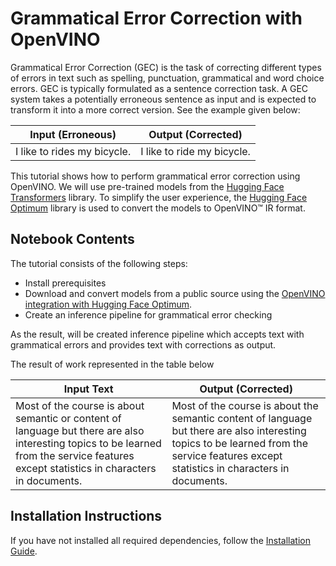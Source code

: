 # Grammatical Error Correction with OpenVINO


Grammatical Error Correction (GEC) is the task of correcting different types of errors in text such as spelling, punctuation, grammatical and word choice errors. 
GEC is typically formulated as a sentence correction task. A GEC system takes a potentially erroneous sentence as input and is expected to transform it into a more correct version. See the example given below:

| Input (Erroneous)                                         | Output (Corrected)                                       |
| --------------------------------------------------------- | -------------------------------------------------------- |
| I like to rides my bicycle. | I like to ride my bicycle. |

This tutorial shows how to perform grammatical error correction using OpenVINO. We will use pre-trained models from the [Hugging Face Transformers](https://huggingface.co/docs/transformers/index) library. To simplify the user experience, the [Hugging Face Optimum](https://huggingface.co/docs/optimum) library is used to convert the models to OpenVINO™ IR format.

## Notebook Contents

The tutorial consists of the following steps:

- Install prerequisites
- Download and convert models from a public source using the [OpenVINO integration with Hugging Face Optimum](https://huggingface.co/blog/openvino).
- Create an inference pipeline for grammatical error checking

As the result, will be created inference pipeline which accepts text with grammatical errors and provides text with corrections as output.

The result of work represented in the table below

| Input Text                                                | Output (Corrected)                                       |
| --------------------------------------------------------- | -------------------------------------------------------- |
| Most of the course is about semantic or  content of language but there are also interesting topics to be learned from the service features except statistics in characters in documents. |  Most of the course is about the semantic content of language but there are also interesting topics to be learned from the service features except statistics in characters in documents. |

## Installation Instructions

If you have not installed all required dependencies, follow the [Installation Guide](../../README.md).
